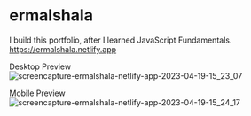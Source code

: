 # ermalshala

I build this portfolio, after I learned JavaScript Fundamentals.
https://ermalshala.netlify.app

Desktop Preview
![screencapture-ermalshala-netlify-app-2023-04-19-15_23_07](https://user-images.githubusercontent.com/101928596/233088339-6444521f-74bc-4604-a975-8cc6d5a865fb.png)

Mobile Preview
![screencapture-ermalshala-netlify-app-2023-04-19-15_24_17](https://user-images.githubusercontent.com/101928596/233088552-3082aca1-c677-40df-8506-0d51184e4a60.png)
